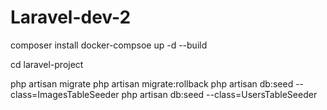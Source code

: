# Laravel-dev-2


composer install
docker-compsoe up -d --build

cd laravel-project

php artisan migrate
php artisan migrate:rollback
php artisan db:seed --class=ImagesTableSeeder
php artisan db:seed --class=UsersTableSeeder
